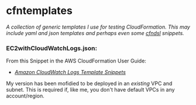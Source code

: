 # cfntemplates
_A collection of generic templates I use for testing CloudFormation. This may include yaml and json templates and perhaps even some [cfndsl](https://github.com/stevenjack/cfndsl) snippets._

### EC2withCloudWatchLogs.json:
From this Snippet in the AWS CloudFormation User Guide:

* _[Amazon CloudWatch Logs Template Snippets](https://docs.aws.amazon.com/AWSCloudFormation/latest/UserGuide/quickref-cloudwatchlogs.html)_

My version has been mofidied to be deployed in an _existing_ VPC and subnet. This is required if, like me, you don't have default VPCs in any account/region.
